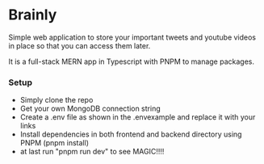 # Brainly

Simple web application to store your important tweets and youtube videos in place so that you can access them later.

It is a full-stack MERN app in Typescript with PNPM to manage packages.

### Setup
* Simply clone the repo
* Get your own MongoDB connection string
* Create a .env file as shown in the .envexample and replace it with your links
* Install dependencies in both frontend and backend directory using PNPM (pnpm install)
* at last run "pnpm run dev" to see MAGIC!!!!